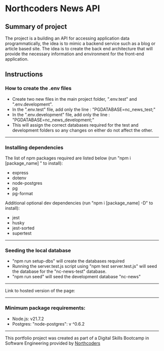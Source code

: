 # Northcoders News API

## Summary of project
The project is a building an API for accessing application data programmatically, the idea is to mimic a backend service such as a blog or article based site. The idea is to create the back end architecture that will provide the necessary information and environment for the front-end application.

## Instructions


### How to create the .env files
- Create two new files in the main project folder, ".env.test" and ".env.development".
- In the ".env.test" file, add only the line : "PGDATABASE=nc_news_test;" 
- In the ".env.development" file, add only the line : "PGDATABASE=nc_news_development;" 
- This will assign the correct databases required for the test and development folders so any changes on either do not affect the other.
---
### Installing dependencies

The list of npm packages required are listed below (run "npm i [package_name] " to install):
- express
- dotenv
- node-postgres
- pg
- pg-format


Additional optional dev dependencies (run "npm i [package_name] -D" to install):
- jest
- husky
- jest-sorted
- supertest

---

### Seeding the local database
- "npm run setup-dbs" will create the databases required
- Running the server.test.js script using "npm test server.test.js" will seed the database for the 
"nc-news-test" database.  
- "npm run seed" will seed the development database "nc-news"

---

Link to hosted version of the page:

---

### Minimum package requirements:
- Node.js: v21.7.2
- Postgres:  "node-postgres": v ^0.6.2
--- 

This portfolio project was created as part of a Digital Skills Bootcamp in Software Engineering provided by [Northcoders](https://northcoders.com/)
